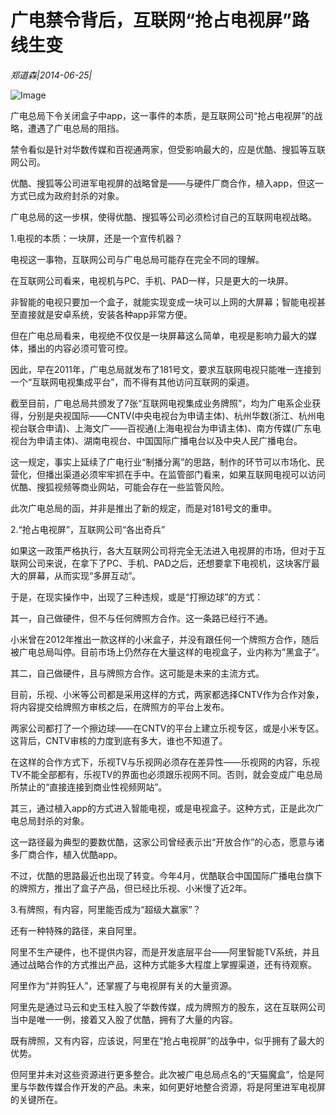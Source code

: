 # 广电禁令背后，互联网“抢占电视屏”路线生变

*郑道森|2014-06-25|*

![Image](http://static.ylzbl.com/uploads/ueditor/php/upload/image/20180307/1520412152328238.jpeg)

广电总局下令关闭盒子中app，这一事件的本质，是互联网公司“抢占电视屏”的战略，遭遇了广电总局的阻挡。

禁令看似是针对华数传媒和百视通两家，但受影响最大的，应是优酷、搜狐等互联网公司。

优酷、搜狐等公司进军电视屏的战略曾是——与硬件厂商合作，植入app，但这一方式已成为政府封杀的对象。

广电总局的这一步棋，使得优酷、搜狐等公司必须检讨自己的互联网电视战略。

1.电视的本质：一块屏，还是一个宣传机器？

电视这一事物，互联网公司与广电总局可能存在完全不同的理解。

在互联网公司看来，电视机与PC、手机、PAD一样，只是更大的一块屏。

非智能的电视只要加一个盒子，就能实现变成一块可以上网的大屏幕；智能电视甚至直接就是安卓系统，安装各种app非常方便。

但在广电总局看来，电视绝不仅仅是一块屏幕这么简单，电视是影响力最大的媒体，播出的内容必须可管可控。

因此，早在2011年，广电总局就发布了181号文，要求互联网电视只能唯一连接到一个“互联网电视集成平台”，而不得有其他访问互联网的渠道。

截至目前，广电总局共颁发了7张“互联网电视集成业务牌照”，均为广电系企业获得，分别是央视国际——CNTV(中央电视台为申请主体)、杭州华数(浙江、杭州电视台联合申请)、上海文广——百视通(上海电视台为申请主体)、南方传媒(广东电视台为申请主体)、湖南电视台、中国国际广播电台以及中央人民广播电台。

这一规定，事实上延续了广电行业“制播分离”的思路，制作的环节可以市场化、民营化，但播出渠道必须牢牢抓在手中。在监管部门看来，如果互联网电视可以访问优酷、搜狐视频等商业网站，可能会存在一些监管风险。

此次广电总局的函，并非是推出了新的规定，而是对181号文的重申。

2.“抢占电视屏”，互联网公司“各出奇兵”

如果这一政策严格执行，各大互联网公司将完全无法进入电视屏的市场，但对于互联网公司来说，在拿下了PC、手机、PAD之后，还想要拿下电视机，这块客厅最大的屏幕，从而实现“多屏互动”。

于是，在现实操作中，出现了三种违规，或是“打擦边球”的方式：

其一，自己做硬件，但不与任何牌照方合作。这一条路已经行不通。

小米曾在2012年推出一款这样的小米盒子，并没有跟任何一个牌照方合作，随后被广电总局叫停。目前市场上仍然存在大量这样的电视盒子，业内称为”黑盒子”。

其二，自己做硬件，且与牌照方合作。这可能是未来的主流方式。

目前，乐视、小米等公司都是采用这样的方式，两家都选择CNTV作为合作对象，将内容提交给牌照方审核之后，在牌照方的平台上发布。

两家公司都打了一个擦边球——在CNTV的平台上建立乐视专区，或是小米专区。这背后，CNTV审核的力度到底有多大，谁也不知道了。

在这样的合作方式下，乐视TV与乐视网必须存在差异性——乐视网的内容，乐视TV不能全部都有，乐视TV的界面也必须跟乐视网不同。否则，就会变成广电总局所禁止的“直接连接到商业性视频网站”。

其三，通过植入app的方式进入智能电视，或是电视盒子。这种方式，正是此次广电总局封杀的对象。

这一路径最为典型的要数优酷，这家公司曾经表示出“开放合作”的心态，愿意与诸多厂商合作，植入优酷app。

不过，优酷的思路最近也出现了转变。今年4月，优酷联合中国国际广播电台旗下的牌照方，推出了盒子产品，但已经比乐视、小米慢了近2年。

3.有牌照，有内容，阿里能否成为“超级大赢家”？

还有一种特殊的路径，来自阿里。

阿里不生产硬件，也不提供内容，而是开发底层平台——阿里智能TV系统，并且通过战略合作的方式推出产品，这种方式能多大程度上掌握渠道，还有待观察。

阿里作为“并购狂人”，还掌握了与电视屏有关的大量资源。

阿里先是通过马云和史玉柱入股了华数传媒，成为牌照方的股东，这在互联网公司当中是唯一一例，接着又入股了优酷，拥有了大量的内容。

既有牌照，又有内容，应该说，阿里在“抢占电视屏”的战争中，似乎拥有了最大的优势。

但阿里并未对这些资源进行更多整合。此次被广电总局点名的“天猫魔盒”，恰是阿里与华数传媒合作开发的产品。未来，如何更好地整合资源，将是阿里进军电视屏的关键所在。

